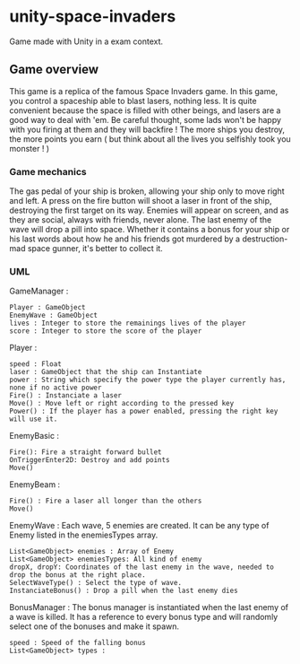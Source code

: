 # unity-space-invaders
Game made with Unity in a exam context.

## Game overview

This game is a replica of the famous Space Invaders game.
In this game, you control a spaceship able to blast lasers, nothing less.
It is quite convenient because the space is filled with other beings, and lasers are a good way to deal with 'em.
Be careful thought, some lads won't be happy with you firing at them and they will backfire !
The more ships you destroy, the more points you earn ( but think about all the lives you selfishly took you monster ! )

### Game mechanics
The gas pedal of your ship is broken, allowing your ship only to move right and left.
A press on the fire button will shoot a laser in front of the ship, destroying the first target on its way.
Enemies will appear on screen, and as they are social, always with friends, never alone.
The last enemy of the wave will drop a pill into space. Whether it contains a bonus for your ship or his last words about how he and his friends got murdered by a destruction-mad space gunner, it's better to collect it.

### UML

GameManager :

	Player : GameObject
	EnemyWave : GameObject
	lives : Integer to store the remainings lives of the player
	score : Integer to store the score of the player

Player :

	speed : Float
	laser : GameObject that the ship can Instantiate
	power : String which specify the power type the player currently has, none if no active power
	Fire() : Instanciate a laser
	Move() : Move left or right according to the pressed key
	Power() : If the player has a power enabled, pressing the right key will use it.



EnemyBasic :

	Fire(): Fire a straight forward bullet
	OnTriggerEnter2D: Destroy and add points
	Move()


EnemyBeam :

	Fire() : Fire a laser all longer than the others
	Move()


EnemyWave :
	Each wave, 5 enemies are created. It can be any type of Enemy listed in the enemiesTypes array.

	List<GameObject> enemies : Array of Enemy
	List<GameObject> enemiesTypes: All kind of enemy
	dropX, dropY: Coordinates of the last enemy in the wave, needed to drop the bonus at the right place.
	SelectWaveType() : Select the type of wave.
	InstanciateBonus() : Drop a pill when the last enemy dies



BonusManager :
The bonus manager is instantiated when the last enemy of a wave is killed. It has a reference to every bonus type and will randomly select one of the bonuses and make it spawn.

	speed : Speed of the falling bonus
	List<GameObject> types : 
	
